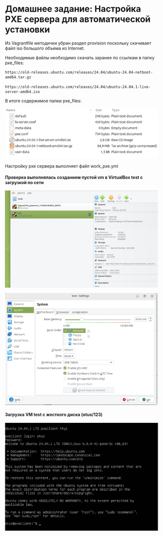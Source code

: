 # Домашнее задание:  Настройка PXE сервера для автоматической установки


Из Vagrantfile методички убран раздел provision поскольку скачивает файл iso большого объема из Internet.

Необходимые файлы необходимо скачать заранее по ссылкам в папку pxe_files:

    https://old-releases.ubuntu.com/releases/24.04/ubuntu-24.04-netboot-amd64.tar.gz

    https://old-releases.ubuntu.com/releases/24.04/ubuntu-24.04.1-live-server-amd64.iso


  В итоге содержимое папки pxe_files:

![Image alt](https://github.com/AlexndrVakulenko/homework20/blob/main/screenshots/01_pxe_files_dir.png)



Настройку pxe сервера выполняет файл work_pxe.yml



#### Проверка выполнялась созданием пустой vm в VirtualBox test с загрузкой по сети ####

![Image alt](https://github.com/AlexndrVakulenko/homework20/blob/main/screenshots/02_testVM_config1.png)


![Image alt](https://github.com/AlexndrVakulenko/homework20/blob/main/screenshots/03_testVM_config2.png)


#### Загрузка VM test с жесткого диска (otus/123) ####

![Image alt](https://github.com/AlexndrVakulenko/homework20/blob/main/screenshots/04_testVM_login_OK.png)
